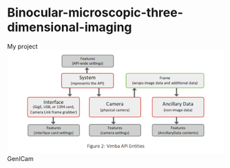 # Binocular-microscopic-three-dimensional-imaging
My project  
![image](http://github.com/summerlikey/Binocular-microscopic-three-dimensional-imaging/raw/master/image/Api.png)  
GenICam

